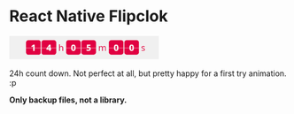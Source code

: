 # React Native Flipclok

![](flipclock.gif) 

24h count down. Not perfect at all, but pretty happy for a first try animation. :p

**Only backup files, not a library.**
